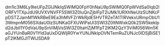 dm1lc3M6Ly9leUFpZGlJNklqSWlMQ0FpY0hNaU9pSWlMQ0FpWVdSa0lqb2lORFV1TXpJdU9UVXVNVFF5SWl3Z0luQnZjblFpT2lJMk1URXhNeUlzSUNKcFpDSTZJamM1WkRBeE9Ea3hMVFZrWkRjdE5HVTRZeTA1TlRVekxURmpObU13WmpnM056SXdaU0lzSUNKaGFXUWlPaUl3SWl3Z0ltNWxkQ0k2SW5keklpd2dJblI1Y0dVaU9pSnViMjVsSWl3Z0ltaHZjM1FpT2lKM2QzY3ViM056Wm5KaGJYUnBaR0V1Yld3aUxDQWljR0YwYUNJNklpOVNTemRuZUNJc0lDSjBiSE1pT2lKMGJITWlJSDA9
